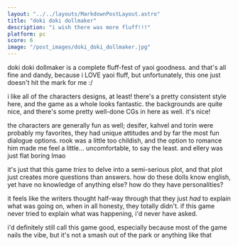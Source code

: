 ```yaml
---
layout: "../../layouts/MarkdownPostLayout.astro"
title: "doki doki dollmaker"
description: "i wish there was more fluff!!!"
platform: pc
score: 6
image: "/post_images/doki_doki_dollmaker.jpg"
---
```

doki doki dollmaker is a complete fluff-fest of yaoi goodness. and that's all fine and dandy, because i LOVE yaoi fluff, but unfortunately, this one just doesn't hit the mark for me :/

i like all of the characters designs, at least! there's a pretty consistent style here, and the game as a whole looks fantastic. the backgrounds are quite nice, and there's some pretty well-done CGs in here as well. it's nice!

the characters are generally fun as well; desifer, kahvel and torin were probably my favorites, they had unique attitudes and by far the most fun dialogue options. rook was a little too childish, and the option to romance him made me feel a little... uncomfortable, to say the least. and ellery was just flat boring lmao

it's just that this game *tries* to delve into a semi-serious plot, and that plot just creates more questions than answers. how do these dolls know english, yet have no knowledge of anything else? how do they have personalities?

it feels like the writers thought half-way through that they just *had* to explain what was going on, when in all honesty, they totally didn't. if this game never tried to explain what was happening, i'd never have asked.

i'd definitely still call this game good, especially because most of the game nails the vibe, but it's not a smash out of the park or anything like that